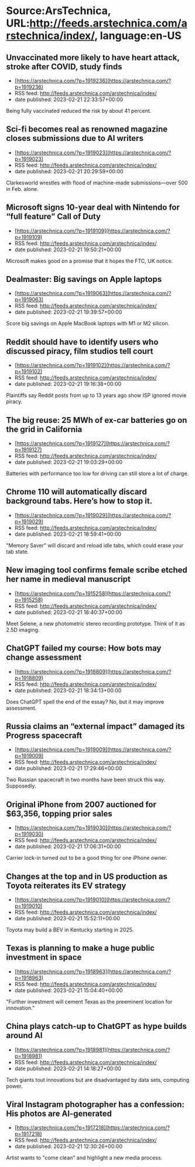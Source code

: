 # Source:ArsTechnica, URL:http://feeds.arstechnica.com/arstechnica/index/, language:en-US

## Unvaccinated more likely to have heart attack, stroke after COVID, study finds
 - [https://arstechnica.com/?p=1919236](https://arstechnica.com/?p=1919236)
 - RSS feed: http://feeds.arstechnica.com/arstechnica/index/
 - date published: 2023-02-21 22:33:57+00:00

Being fully vaccinated reduced the risk by about 41 percent.

## Sci-fi becomes real as renowned magazine closes submissions due to AI writers
 - [https://arstechnica.com/?p=1919023](https://arstechnica.com/?p=1919023)
 - RSS feed: http://feeds.arstechnica.com/arstechnica/index/
 - date published: 2023-02-21 20:29:59+00:00

Clarkesworld wrestles with flood of machine-made submissions—over 500 in Feb. alone.

## Microsoft signs 10-year deal with Nintendo for “full feature” Call of Duty
 - [https://arstechnica.com/?p=1919109](https://arstechnica.com/?p=1919109)
 - RSS feed: http://feeds.arstechnica.com/arstechnica/index/
 - date published: 2023-02-21 19:50:21+00:00

Microsoft makes good on a promise that it hopes the FTC, UK notice.

## Dealmaster: Big savings on Apple laptops
 - [https://arstechnica.com/?p=1919063](https://arstechnica.com/?p=1919063)
 - RSS feed: http://feeds.arstechnica.com/arstechnica/index/
 - date published: 2023-02-21 19:39:57+00:00

Score big savings on Apple MacBook laptops with M1 or M2 silicon.

## Reddit should have to identify users who discussed piracy, film studios tell court
 - [https://arstechnica.com/?p=1919102](https://arstechnica.com/?p=1919102)
 - RSS feed: http://feeds.arstechnica.com/arstechnica/index/
 - date published: 2023-02-21 19:16:38+00:00

Plaintiffs say Reddit posts from up to 13 years ago show ISP ignored movie piracy.

## The big reuse: 25 MWh of ex-car batteries go on the grid in California
 - [https://arstechnica.com/?p=1919127](https://arstechnica.com/?p=1919127)
 - RSS feed: http://feeds.arstechnica.com/arstechnica/index/
 - date published: 2023-02-21 19:03:29+00:00

Batteries with performance too low for driving can still store a lot of charge.

## Chrome 110 will automatically discard background tabs. Here’s how to stop it.
 - [https://arstechnica.com/?p=1919029](https://arstechnica.com/?p=1919029)
 - RSS feed: http://feeds.arstechnica.com/arstechnica/index/
 - date published: 2023-02-21 18:59:41+00:00

"Memory Saver" will discard and reload idle tabs, which could erase your tab state.

## New imaging tool confirms female scribe etched her name in medieval manuscript
 - [https://arstechnica.com/?p=1915258](https://arstechnica.com/?p=1915258)
 - RSS feed: http://feeds.arstechnica.com/arstechnica/index/
 - date published: 2023-02-21 18:40:37+00:00

Meet Selene, a new photometric stereo recording prototype. Think of it as 2.5D imaging.

## ChatGPT failed my course: How bots may change assessment
 - [https://arstechnica.com/?p=1918809](https://arstechnica.com/?p=1918809)
 - RSS feed: http://feeds.arstechnica.com/arstechnica/index/
 - date published: 2023-02-21 18:34:13+00:00

Does ChatGPT spell the end of the essay? No, but it may improve assessment.

## Russia claims an “external impact” damaged its Progress spacecraft
 - [https://arstechnica.com/?p=1919009](https://arstechnica.com/?p=1919009)
 - RSS feed: http://feeds.arstechnica.com/arstechnica/index/
 - date published: 2023-02-21 17:29:46+00:00

Two Russian spacecraft in two months have been struck this way. Supposedly.

## Original iPhone from 2007 auctioned for $63,356, topping prior sales
 - [https://arstechnica.com/?p=1919030](https://arstechnica.com/?p=1919030)
 - RSS feed: http://feeds.arstechnica.com/arstechnica/index/
 - date published: 2023-02-21 17:06:31+00:00

Carrier lock-in turned out to be a good thing for one iPhone owner.

## Changes at the top and in US production as Toyota reiterates its EV strategy
 - [https://arstechnica.com/?p=1919010](https://arstechnica.com/?p=1919010)
 - RSS feed: http://feeds.arstechnica.com/arstechnica/index/
 - date published: 2023-02-21 15:52:11+00:00

Toyota may build a BEV in Kentucky starting in 2025.

## Texas is planning to make a huge public investment in space
 - [https://arstechnica.com/?p=1918963](https://arstechnica.com/?p=1918963)
 - RSS feed: http://feeds.arstechnica.com/arstechnica/index/
 - date published: 2023-02-21 15:04:40+00:00

"Further investment will cement Texas as the preeminent location for innovation."

## China plays catch-up to ChatGPT as hype builds around AI
 - [https://arstechnica.com/?p=1918981](https://arstechnica.com/?p=1918981)
 - RSS feed: http://feeds.arstechnica.com/arstechnica/index/
 - date published: 2023-02-21 14:18:27+00:00

Tech giants tout innovations but are disadvantaged by data sets, computing power.

## Viral Instagram photographer has a confession: His photos are AI-generated
 - [https://arstechnica.com/?p=1917218](https://arstechnica.com/?p=1917218)
 - RSS feed: http://feeds.arstechnica.com/arstechnica/index/
 - date published: 2023-02-21 12:30:26+00:00

Artist wants to "come clean" and highlight a new media process.

